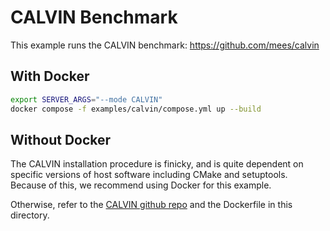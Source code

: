 # CALVIN Benchmark

This example runs the CALVIN benchmark: https://github.com/mees/calvin

## With Docker

```bash
export SERVER_ARGS="--mode CALVIN"
docker compose -f examples/calvin/compose.yml up --build
```

## Without Docker

The CALVIN installation procedure is finicky, and is quite dependent on specific versions of host software including CMake and setuptools. Because of this, we recommend using Docker for this example.

Otherwise, refer to the [CALVIN github repo](https://github.com/mees/calvin) and the Dockerfile in this directory.